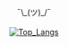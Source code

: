 <p align="center"> ¯\_(ツ)_/¯ <br/> <br/>
  <a href="https://github.com/anuraghazra/github-readme-stats">
     <img align="center" src="https://github-readme-stats.vercel.app/api/top-langs/?username=Armi-B&theme=dracula&langs_count=12&layout=compact" alt="Top_Langs"/>
  </a>
</p>
